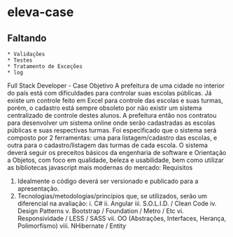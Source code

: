 # eleva-case

## Faltando
    * Validações
    * Testes
    * Tratamento de Exceções
    * log

Full Stack Developer - Case
Objetivo
A prefeitura de uma cidade no interior do país está com dificuldades para controlar
suas escolas públicas. Já existe um controle feito em Excel para controle das escolas e
suas turmas, porém, o cadastro está sempre obsoleto por não existir um sistema
centralizado de controle destes alunos. A prefeitura então nos contratou para
desenvolver um sistema online onde serão cadastradas as escolas públicas e suas
respectivas turmas.
Foi especificado que o sistema será composto por 2 ferramentas: uma para
listagem/cadastro das escolas, e outra para o cadastro/listagem das turmas de cada
escola.
O sistema deverá seguir os preceitos básicos da engenharia de software e Orientação a
Objetos, com foco em qualidade, beleza e usabilidade, bem como utilizar as bibliotecas
javascript mais modernas do mercado:
Requisitos
1. Idealmente o código deverá ser versionado e publicado para a apresentação.
2. Tecnologias/metodologias/princípios que, se utilizados, serão um diferencial na
avaliação:
i. C#
ii. Angular
iii. S.O.L.I.D. / Clean Code
iv. Design Patterns
v. Bootstrap / Foundation / Metro / Etc
vi. Responsividade / LESS / SASS
vii. OO (Abstrações, Interfaces, Herança, Polimorfismo)
viii. NHibernate / Entity 
